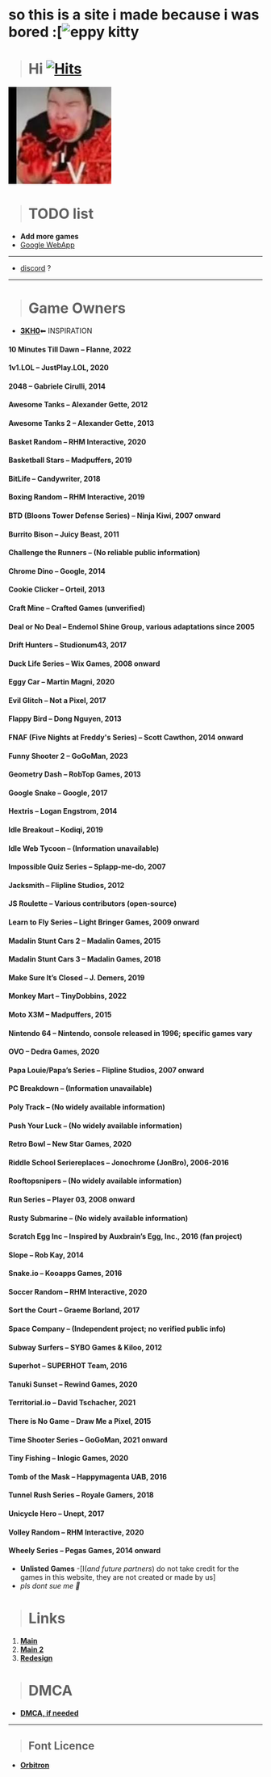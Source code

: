 # so this is a site i made because i was bored :[![eppy kitty](https://encrypted-tbn0.gstatic.com/images?q=tbn:ANd9GcS6LGAHMZXZDIzJOfhzRp5WDz5JjIzGzgYpig&s)


> # **Hi** [![Hits](https://hits.seeyoufarm.com/api/count/incr/badge.svg?url=https%3A%2F%2Fnintendoboi22.github.io%2Fpancake.pookie.apple%2F&count_bg=%23AF11F6&title_bg=%235C5C5C&icon=github.svg&icon_color=%23AF11F6&title=Views&edge_flat=false)](https://hits.seeyoufarm.com)
![🥵](images/spicey.png)

> # TODO list
-  **Add more games**
-  [Google WebApp](https://support.google.com/googleplay/work/answer/9147423?hl=en)
---
- [discord](https://discord.gg/KAxqmAjTsm) ?

---

> # Game Owners

- [**3KH0**](https://github.com/3kh0/)⬅ INSPIRATION
#### 10 Minutes Till Dawn – Flanne, 2022
#### 1v1.LOL – JustPlay.LOL, 2020
#### 2048 – Gabriele Cirulli, 2014
#### Awesome Tanks – Alexander Gette, 2012
#### Awesome Tanks 2 – Alexander Gette, 2013
#### Basket Random – RHM Interactive, 2020
#### Basketball Stars – Madpuffers, 2019
#### BitLife – Candywriter, 2018
#### Boxing Random – RHM Interactive, 2019
#### BTD (Bloons Tower Defense Series) – Ninja Kiwi, 2007 onward
#### Burrito Bison – Juicy Beast, 2011
#### Challenge the Runners – (No reliable public information)
#### Chrome Dino – Google, 2014
#### Cookie Clicker – Orteil, 2013
#### Craft Mine – Crafted Games (unverified)
#### Deal or No Deal – Endemol Shine Group, various adaptations since 2005
#### Drift Hunters – Studionum43, 2017
#### Duck Life Series – Wix Games, 2008 onward
#### Eggy Car – Martin Magni, 2020
#### Evil Glitch – Not a Pixel, 2017
#### Flappy Bird – Dong Nguyen, 2013
#### FNAF (Five Nights at Freddy's Series) – Scott Cawthon, 2014 onward
#### Funny Shooter 2 – GoGoMan, 2023
#### Geometry Dash – RobTop Games, 2013
#### Google Snake – Google, 2017
#### Hextris – Logan Engstrom, 2014
#### Idle Breakout – Kodiqi, 2019
#### Idle Web Tycoon – (Information unavailable)
#### Impossible Quiz Series – Splapp-me-do, 2007
#### Jacksmith – Flipline Studios, 2012
#### JS Roulette – Various contributors (open-source)
#### Learn to Fly Series – Light Bringer Games, 2009 onward
#### Madalin Stunt Cars 2 – Madalin Games, 2015
#### Madalin Stunt Cars 3 – Madalin Games, 2018
#### Make Sure It’s Closed – J. Demers, 2019
#### Monkey Mart – TinyDobbins, 2022
#### Moto X3M – Madpuffers, 2015
#### Nintendo 64 – Nintendo, console released in 1996; specific games vary
#### OVO – Dedra Games, 2020
#### Papa Louie/Papa’s Series – Flipline Studios, 2007 onward
#### PC Breakdown – (Information unavailable)
#### Poly Track – (No widely available information)
#### Push Your Luck – (No widely available information)
#### Retro Bowl – New Star Games, 2020
#### Riddle School Seriereplaces – Jonochrome (JonBro), 2006-2016
#### Rooftopsnipers – (No widely available information)
#### Run Series – Player 03, 2008 onward
#### Rusty Submarine – (No widely available information)
#### Scratch Egg Inc – Inspired by Auxbrain’s Egg, Inc., 2016 (fan project)
#### Slope – Rob Kay, 2014
#### Snake.io – Kooapps Games, 2016
#### Soccer Random – RHM Interactive, 2020
#### Sort the Court – Graeme Borland, 2017
#### Space Company – (Independent project; no verified public info)
#### Subway Surfers – SYBO Games & Kiloo, 2012
#### Superhot – SUPERHOT Team, 2016
#### Tanuki Sunset – Rewind Games, 2020
#### Territorial.io – David Tschacher, 2021
#### There is No Game – Draw Me a Pixel, 2015
#### Time Shooter Series – GoGoMan, 2021 onward
#### Tiny Fishing – Inlogic Games, 2020
#### Tomb of the Mask – Happymagenta UAB, 2016
#### Tunnel Rush Series – Royale Gamers, 2018
#### Unicycle Hero – Unept, 2017
#### Volley Random – RHM Interactive, 2020
#### Wheely Series – Pegas Games, 2014 onward

  - **Unlisted Games**
        -[I(*and future partners*) do not take credit for the games in this website, they are not created or made by us]
- *pls dont sue me 🥺*

> # Links
1. **[Main](https://nintendoboi22.github.io)**
2. **[Main 2](https://nintendoboi222.github.io)**
3. **[Redesign](https://nintendoboi222.github.io/redesign-test)**
  
> # DMCA
- **[DMCA, if needed](https://nintendoboi222.github.io/licence-stuff/dmca)**
---
> ## Font Licence
- **[Orbitron](https://fonts.google.com/specimen/Orbitron/license?categoryFilters=Appearance:%2FTheme%2FTechno)**
